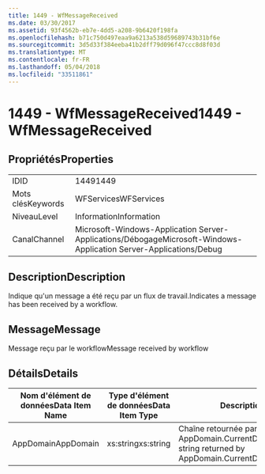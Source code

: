 ```yaml
---
title: 1449 - WfMessageReceived
ms.date: 03/30/2017
ms.assetid: 93f4562b-eb7e-4dd5-a208-9b6420f198fa
ms.openlocfilehash: b71c750d497eaa9a6213a538d59689743b31bf6e
ms.sourcegitcommit: 3d5d33f384eeba41b2dff79d096f47ccc8d8f03d
ms.translationtype: MT
ms.contentlocale: fr-FR
ms.lasthandoff: 05/04/2018
ms.locfileid: "33511861"
---
```

# <a name="1449---wfmessagereceived"></a><span data-ttu-id="2ac2c-102">1449 - WfMessageReceived</span><span class="sxs-lookup"><span data-stu-id="2ac2c-102">1449 - WfMessageReceived</span></span>
## <a name="properties"></a><span data-ttu-id="2ac2c-103">Propriétés</span><span class="sxs-lookup"><span data-stu-id="2ac2c-103">Properties</span></span>  
  
|||  
|-|-|  
|<span data-ttu-id="2ac2c-104">ID</span><span class="sxs-lookup"><span data-stu-id="2ac2c-104">ID</span></span>|<span data-ttu-id="2ac2c-105">1449</span><span class="sxs-lookup"><span data-stu-id="2ac2c-105">1449</span></span>|  
|<span data-ttu-id="2ac2c-106">Mots clés</span><span class="sxs-lookup"><span data-stu-id="2ac2c-106">Keywords</span></span>|<span data-ttu-id="2ac2c-107">WFServices</span><span class="sxs-lookup"><span data-stu-id="2ac2c-107">WFServices</span></span>|  
|<span data-ttu-id="2ac2c-108">Niveau</span><span class="sxs-lookup"><span data-stu-id="2ac2c-108">Level</span></span>|<span data-ttu-id="2ac2c-109">Information</span><span class="sxs-lookup"><span data-stu-id="2ac2c-109">Information</span></span>|  
|<span data-ttu-id="2ac2c-110">Canal</span><span class="sxs-lookup"><span data-stu-id="2ac2c-110">Channel</span></span>|<span data-ttu-id="2ac2c-111">Microsoft-Windows-Application Server-Applications/Débogage</span><span class="sxs-lookup"><span data-stu-id="2ac2c-111">Microsoft-Windows-Application Server-Applications/Debug</span></span>|  
  
## <a name="description"></a><span data-ttu-id="2ac2c-112">Description</span><span class="sxs-lookup"><span data-stu-id="2ac2c-112">Description</span></span>  
 <span data-ttu-id="2ac2c-113">Indique qu'un message a été reçu par un flux de travail.</span><span class="sxs-lookup"><span data-stu-id="2ac2c-113">Indicates a message has been received by a workflow.</span></span>  
  
## <a name="message"></a><span data-ttu-id="2ac2c-114">Message</span><span class="sxs-lookup"><span data-stu-id="2ac2c-114">Message</span></span>  
 <span data-ttu-id="2ac2c-115">Message reçu par le workflow</span><span class="sxs-lookup"><span data-stu-id="2ac2c-115">Message received by workflow</span></span>  
  
## <a name="details"></a><span data-ttu-id="2ac2c-116">Détails</span><span class="sxs-lookup"><span data-stu-id="2ac2c-116">Details</span></span>  
  
|<span data-ttu-id="2ac2c-117">Nom d'élément de données</span><span class="sxs-lookup"><span data-stu-id="2ac2c-117">Data Item Name</span></span>|<span data-ttu-id="2ac2c-118">Type d'élément de données</span><span class="sxs-lookup"><span data-stu-id="2ac2c-118">Data Item Type</span></span>|<span data-ttu-id="2ac2c-119">Description</span><span class="sxs-lookup"><span data-stu-id="2ac2c-119">Description</span></span>|  
|--------------------|--------------------|-----------------|  
|<span data-ttu-id="2ac2c-120">AppDomain</span><span class="sxs-lookup"><span data-stu-id="2ac2c-120">AppDomain</span></span>|<span data-ttu-id="2ac2c-121">xs:string</span><span class="sxs-lookup"><span data-stu-id="2ac2c-121">xs:string</span></span>|<span data-ttu-id="2ac2c-122">Chaîne retournée par AppDomain.CurrentDomain.FriendlyName.</span><span class="sxs-lookup"><span data-stu-id="2ac2c-122">The string returned by AppDomain.CurrentDomain.FriendlyName.</span></span>|
